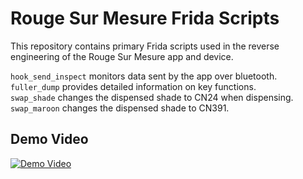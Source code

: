 # Rouge Sur Mesure Frida Scripts

This repository contains primary Frida scripts used in the reverse engineering of the Rouge Sur Mesure app and device. 

`hook_send_inspect` monitors data sent by the app over bluetooth.  
`fuller_dump` provides detailed information on key functions.  
`swap_shade` changes the dispensed shade to CN24 when dispensing.  
`swap_maroon` changes the dispensed shade to CN391.


## Demo Video
[![Demo Video](https://img.youtube.com/vi/SM2vZ5NckaA/0.jpg)](https://youtu.be/SM2vZ5NckaA)
